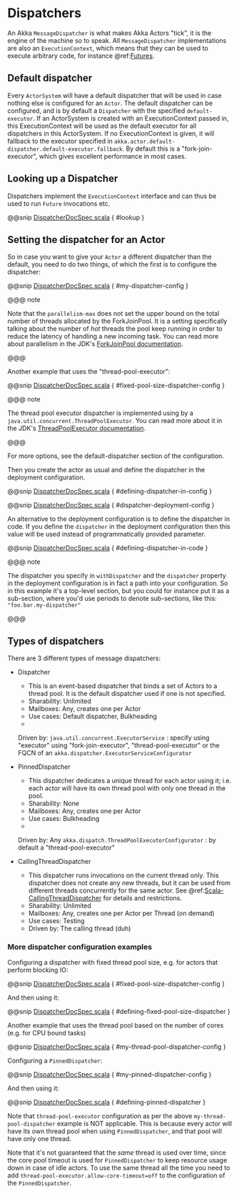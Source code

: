 # Dispatchers

An Akka `MessageDispatcher` is what makes Akka Actors "tick", it is the engine of the machine so to speak.
All `MessageDispatcher` implementations are also an `ExecutionContext`, which means that they can be used
to execute arbitrary code, for instance @ref:[Futures](futures.md).

## Default dispatcher

Every `ActorSystem` will have a default dispatcher that will be used in case nothing else is configured for an `Actor`.
The default dispatcher can be configured, and is by default a `Dispatcher` with the specified `default-executor`.
If an ActorSystem is created with an ExecutionContext passed in, this ExecutionContext will be used as the default executor for all
dispatchers in this ActorSystem. If no ExecutionContext is given, it will fallback to the executor specified in
`akka.actor.default-dispatcher.default-executor.fallback`. By default this is a "fork-join-executor", which
gives excellent performance in most cases.

<a id="dispatcher-lookup-scala"></a>
## Looking up a Dispatcher

Dispatchers implement the `ExecutionContext` interface and can thus be used to run `Future` invocations etc.

@@snip [DispatcherDocSpec.scala]($code$/scala/docs/dispatcher/DispatcherDocSpec.scala) { #lookup }

## Setting the dispatcher for an Actor

So in case you want to give your `Actor` a different dispatcher than the default, you need to do two things, of which the first 
is to configure the dispatcher:

@@snip [DispatcherDocSpec.scala]($code$/scala/docs/dispatcher/DispatcherDocSpec.scala) { #my-dispatcher-config }

@@@ note

Note that the `parallelism-max` does not set the upper bound on the total number of threads
allocated by the ForkJoinPool. It is a setting specifically talking about the number of *hot*
threads the pool keep running in order to reduce the latency of handling a new incoming task.
You can read more about parallelism in the JDK's [ForkJoinPool documentation](https://docs.oracle.com/javase/8/docs/api/java/util/concurrent/ForkJoinPool.html).

@@@

Another example that uses the "thread-pool-executor":

>
@@snip [DispatcherDocSpec.scala]($code$/scala/docs/dispatcher/DispatcherDocSpec.scala) { #fixed-pool-size-dispatcher-config }

@@@ note

The thread pool executor dispatcher is implemented using by a `java.util.concurrent.ThreadPoolExecutor`.
You can read more about it in the JDK's [ThreadPoolExecutor documentation](https://docs.oracle.com/javase/8/docs/api/java/util/concurrent/ThreadPoolExecutor.html).

@@@

For more options, see the default-dispatcher section of the <!-- FIXME: More than one link target with name configuration in path Some(/scala/dispatchers.rst) --> configuration.

Then you create the actor as usual and define the dispatcher in the deployment configuration.

@@snip [DispatcherDocSpec.scala]($code$/scala/docs/dispatcher/DispatcherDocSpec.scala) { #defining-dispatcher-in-config }

@@snip [DispatcherDocSpec.scala]($code$/scala/docs/dispatcher/DispatcherDocSpec.scala) { #dispatcher-deployment-config }

An alternative to the deployment configuration is to define the dispatcher in code.
If you define the `dispatcher` in the deployment configuration then this value will be used instead
of programmatically provided parameter.

@@snip [DispatcherDocSpec.scala]($code$/scala/docs/dispatcher/DispatcherDocSpec.scala) { #defining-dispatcher-in-code }

@@@ note

The dispatcher you specify in `withDispatcher` and the `dispatcher` property in the deployment
configuration is in fact a path into your configuration.
So in this example it's a top-level section, but you could for instance put it as a sub-section,
where you'd use periods to denote sub-sections, like this: `"foo.bar.my-dispatcher"`

@@@

## Types of dispatchers

There are 3 different types of message dispatchers:

 * Dispatcher
    * This is an event-based dispatcher that binds a set of Actors to a thread pool. It is the default dispatcher
used if one is not specified.
    * Sharability: Unlimited
    * Mailboxes: Any, creates one per Actor
    * Use cases: Default dispatcher, Bulkheading
    * 
   Driven by: 
   `java.util.concurrent.ExecutorService`
   : specify using "executor" using "fork-join-executor",
"thread-pool-executor" or the FQCN of
an `akka.dispatcher.ExecutorServiceConfigurator`
   
 * PinnedDispatcher
    * This dispatcher dedicates a unique thread for each actor using it; i.e. each actor will have its own thread pool with only one thread in the pool.
    * Sharability: None
    * Mailboxes: Any, creates one per Actor
    * Use cases: Bulkheading
    * 
   Driven by: Any 
   `akka.dispatch.ThreadPoolExecutorConfigurator`
   : by default a "thread-pool-executor"
   
 * CallingThreadDispatcher
    * This dispatcher runs invocations on the current thread only. This dispatcher does not create any new threads,
but it can be used from different threads concurrently for the same actor. See @ref:[Scala-CallingThreadDispatcher](testing.md#scala-callingthreaddispatcher)
for details and restrictions.
    * Sharability: Unlimited
    * Mailboxes: Any, creates one per Actor per Thread (on demand)
    * Use cases: Testing
    * Driven by: The calling thread (duh)

### More dispatcher configuration examples

Configuring a dispatcher with fixed thread pool size, e.g. for actors that perform blocking IO:

@@snip [DispatcherDocSpec.scala]($code$/scala/docs/dispatcher/DispatcherDocSpec.scala) { #fixed-pool-size-dispatcher-config }

And then using it:

@@snip [DispatcherDocSpec.scala]($code$/scala/docs/dispatcher/DispatcherDocSpec.scala) { #defining-fixed-pool-size-dispatcher }

Another example that uses the thread pool based on the number of cores (e.g. for CPU bound tasks)

@@snip [DispatcherDocSpec.scala]($code$/scala/docs/dispatcher/DispatcherDocSpec.scala) { #my-thread-pool-dispatcher-config }

Configuring a `PinnedDispatcher`:

@@snip [DispatcherDocSpec.scala]($code$/scala/docs/dispatcher/DispatcherDocSpec.scala) { #my-pinned-dispatcher-config }

And then using it:

@@snip [DispatcherDocSpec.scala]($code$/scala/docs/dispatcher/DispatcherDocSpec.scala) { #defining-pinned-dispatcher }

Note that `thread-pool-executor` configuration as per the above `my-thread-pool-dispatcher` example is
NOT applicable. This is because every actor will have its own thread pool when using `PinnedDispatcher`,
and that pool will have only one thread.

Note that it's not guaranteed that the *same* thread is used over time, since the core pool timeout
is used for `PinnedDispatcher` to keep resource usage down in case of idle actors. To use the same
thread all the time you need to add `thread-pool-executor.allow-core-timeout=off` to the
configuration of the `PinnedDispatcher`.